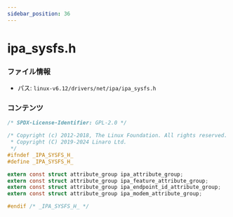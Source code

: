 ```yaml
---
sidebar_position: 36
---
```

# ipa_sysfs.h

### ファイル情報

- パス: `linux-v6.12/drivers/net/ipa/ipa_sysfs.h`

### コンテンツ

```h
/* SPDX-License-Identifier: GPL-2.0 */

/* Copyright (c) 2012-2018, The Linux Foundation. All rights reserved.
 * Copyright (C) 2019-2024 Linaro Ltd.
 */
#ifndef _IPA_SYSFS_H_
#define _IPA_SYSFS_H_

extern const struct attribute_group ipa_attribute_group;
extern const struct attribute_group ipa_feature_attribute_group;
extern const struct attribute_group ipa_endpoint_id_attribute_group;
extern const struct attribute_group ipa_modem_attribute_group;

#endif /* _IPA_SYSFS_H_ */

```
